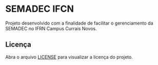 # SEMADEC IFCN

Projeto desenvolvido com a finalidade de facilitar o gerenciamento da SEMADEC no IFRN Campus Currais Novos.

## Licença

Abra o arquivo [LICENSE](LICENSE) para visualizar a licença do projeto.

